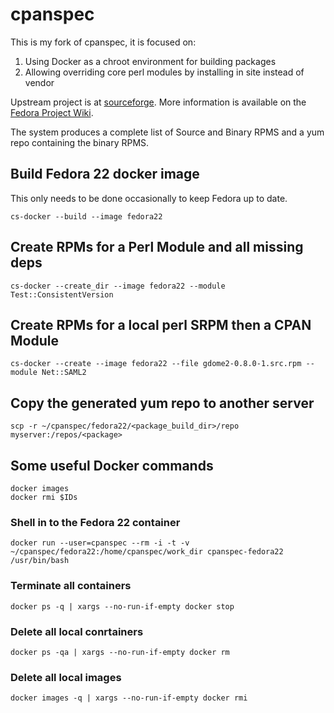 # cpanspec

This is my fork of cpanspec, it is focused on:

1. Using Docker as a chroot environment for building packages
1. Allowing overriding core perl modules by installing in site instead of vendor

Upstream project is at [sourceforge](http://cpanspec.sourceforge.net/). More information is available on the [Fedora Project Wiki](http://fedoraproject.org/wiki/Perl/cpanspec).

The system produces a complete list of Source and Binary RPMS and a yum repo containing the binary RPMS.

## Build Fedora 22 docker image ##

This only needs to be done occasionally to keep Fedora up to date.

	cs-docker --build --image fedora22

## Create RPMs for a Perl Module and all missing deps ##

	cs-docker --create_dir --image fedora22 --module Test::ConsistentVersion

## Create RPMs for a local perl SRPM then a CPAN Module ##

	cs-docker --create --image fedora22 --file gdome2-0.8.0-1.src.rpm --module Net::SAML2

## Copy the generated yum repo to another server ##

	scp -r ~/cpanspec/fedora22/<package_build_dir>/repo myserver:/repos/<package>

## Some useful Docker commands ##
	docker images 
	docker rmi $IDs

### Shell in to the Fedora 22 container ###

	docker run --user=cpanspec --rm -i -t -v ~/cpanspec/fedora22:/home/cpanspec/work_dir cpanspec-fedora22 /usr/bin/bash

### Terminate all containers ###

	docker ps -q | xargs --no-run-if-empty docker stop

### Delete all local conrtainers ###

	docker ps -qa | xargs --no-run-if-empty docker rm

### Delete all local images ###

	docker images -q | xargs --no-run-if-empty docker rmi

